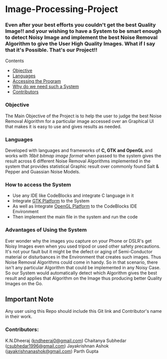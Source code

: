 # Image-Processing-Project

###  Even after your best efforts you couldn't get the best Quality Image!! and your wishing to have a System to be smart enough to detect Noisy Image and implement the best Noise Removal Algorithm to give the User High Quality Images. What if I say that it's Possible. That's our Project!!

Contents
 - [Objective](#objective)
 - [Languages](#languages)
 - [Accessing the Program](#how-to-access-the-system)
 - [Why do we need such a System](#advantages-of-using-the-system)
 - [Contributors](#contributors)
 
### Objective
The Main Objective of the Project is to help the user to judge the best Noise Removal Algorithm for a particular image accessed over an Graphical UI that makes it is easy to use and gives results as needed.

### Languages
Developed with languages and frameworks of **C, GTK and OpenGL** and works with *16bit bitmap image format* when passed to the system gives the result across 6 different Noise Removal Algorithms implemented in the system that provides statistical Graphic result over commonly found Salt & Pepper and Guassian Noise Models.

### How to access the System
* Use any IDE like CodeBlocks and integrate C language in it
* Integrate [GTK Platform](#https://www.youtube.com/watch?v=8E9JsX2tS7g) to the System
* As well as Integrate [OpenGL Platform](#https://www.youtube.com/watch?v=NPcnymtP2SE) to the CodeBlocks IDE Environment
* Then implement the main file in the system and run the code

### Advantages of Using the System
Ever wonder why the images you capture on your Phone or DSLR's get Noisy Images even when you used tripod or used other safety precautions. It's not your fault but it might be the defect or aging of Semi-Conductor material or disturbances in the Environment that creates such images. Thus Noise Removal Algorithms could come in handy.
So in that scenario, there isn't any particular Algorithm that could be implemented in any Noisy Case. So our System would automatically detect which Algorithm gives the best result and applies that Algorithm on the Image thus producing better Quality Images on the Go.

## Important Note
Any user using this Repo should include this Git link and Contributor's name in their work.

### Contributors:
  K.N.Dheeraj (kndheeraj0@gmail.com)
  Chaitanya Subhedar (csubhedar1996@gmail.com)
  Jayakrishnan Ashok (jayakrishnanashok@gmail.com)
  Parth Gupta
